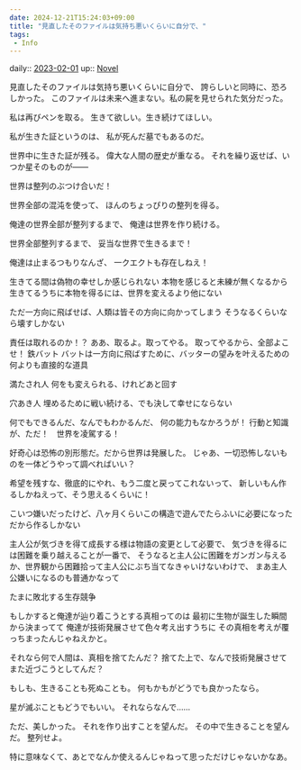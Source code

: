 ```yaml
---
date: 2024-12-21T15:24:03+09:00
title: "見直したそのファイルは気持ち悪いくらいに自分で、"
tags:
 - Info
---
```


daily:: [2023-02-01](/Daily_Note/2023-02-01.md)
up:: [Novel](../Bar/Novel/Topics/Novel.md)

見直したそのファイルは気持ち悪いくらいに自分で、
誇らしいと同時に、恐ろしかった。
このファイルは未来へ進まない。私の屍を見せられた気分だった。

私は再びペンを取る。
生きて欲しい。生き続けてほしい。

私が生きた証というのは、
私が死んだ墓でもあるのだ。

世界中に生きた証が残る。
偉大な人間の歴史が重なる。
それを繰り返せば、いつか星そのものが――

世界は整列のぶつけ合いだ！

世界全部の混沌を使って、
ほんのちょっぴりの整列を得る。

俺達の世界全部が整列するまで、
俺達は世界を作り続ける。

世界全部整列するまで、
妥当な世界で生きるまで！

俺達は止まるつもりなんざ、
一クエクトも存在しねえ！

生きてる間は偽物の幸せしか感じられない
本物を感じると未練が無くなるから
生きてるうちに本物を得るには、世界を変えるより他にない

ただ一方向に飛ばせば、人類は皆その方向に向かってしまう
そうなるくらいなら壊すしかない

責任は取れるのか！？
ああ、取るよ。取ってやる。
取ってやるから、全部よこせ！
鉄バット
バットは一方向に飛ばすために、バッターの望みを叶えるための何よりも直接的な道具



満たされ人
何をも変えられる、けれどあと回す

穴あき人
埋めるために戦い続ける、でも決して幸せにならない

何でもできるんだ、なんでもわかるんだ、
何の能力もなかろうが！
行動と知識が、ただ！　世界を凌駕する！

好奇心は恐怖の別形態だ。だから世界は発展した。
じゃあ、一切恐怖しないものを一体どうやって調べればいい？

希望を残すな、徹底的にやれ、もう二度と戻ってこれないって、
新しいもん作るしかねえって、そう思えるくらいに！

こいつ嫌いだったけど、八ヶ月くらいこの構造で遊んでたらふいに必要になった
だから作るしかない

主人公が気づきを得て成長する様は物語の変更として必要で、
気づきを得るには困難を乗り越えることが一番で、
そうなると主人公に困難をガンガン与えるか、世界観から困難拾って主人公にぶち当てなきゃいけないわけで、
まあ主人公嫌いになるのも普通かなって

たまに敗北する生存競争

もしかすると俺達が辿り着こうとする真相ってのは
最初に生物が誕生した瞬間から決まってて
俺達が技術発展させて色々考え出すうちに
その真相を考えが覆っちまったんじゃねえかと。

それなら何で人間は、真相を捨てたんだ？
捨てた上で、なんで技術発展させてまた近づこうとしてんだ？

もしも、生きることも死ぬことも。
何もかもがどうでも良かったなら。

星が滅ぶこともどうでもいい。
それならなんで……

ただ、美しかった。
それを作り出すことを望んだ。
その中で生きることを望んだ。
整列せよ。

特に意味なくて、あとでなんか使えるんじゃねって思っただけじゃないかなあ。